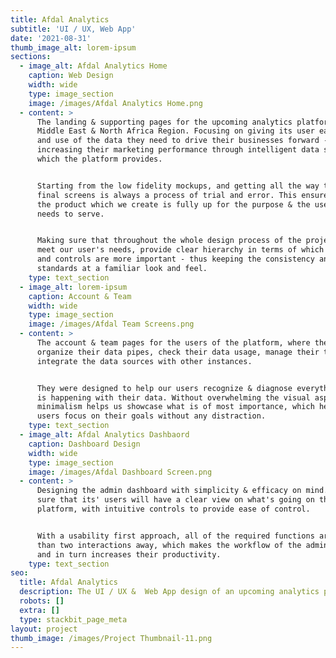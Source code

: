 ```yaml
---
title: Afdal Analytics
subtitle: 'UI / UX, Web App'
date: '2021-08-31'
thumb_image_alt: lorem-ipsum
sections:
  - image_alt: Afdal Analytics Home
    caption: Web Design
    width: wide
    type: image_section
    image: /images/Afdal Analytics Home.png
  - content: >
      The landing & supporting pages for the upcoming analytics platform in the
      Middle East & North Africa Region. Focusing on giving its user easy access
      and use of the data they need to drive their businesses forward -
      increasing their marketing performance through intelligent data solutions
      which the platform provides.


      Starting from the low fidelity mockups, and getting all the way to the
      final screens is always a process of trial and error. This ensures that
      the product which we create is fully up for the purpose & the users it
      needs to serve.


      Making sure that throughout the whole design process of the project we
      meet our user's needs, provide clear hierarchy in terms of which elements
      and controls are more important - thus keeping the consistency and
      standards at a familiar look and feel.
    type: text_section
  - image_alt: lorem-ipsum
    caption: Account & Team
    width: wide
    type: image_section
    image: /images/Afdal Team Screens.png
  - content: >
      The account & team pages for the users of the platform, where they can
      organize their data pipes, check their data usage, manage their teams, and
      integrate the data sources with other instances.


      They were designed to help our users recognize & diagnose everything that
      is happening with their data. Without overwhelming the visual aspect, the
      minimalism helps us showcase what is of most importance, which helps out
      users focus on their goals without any distraction.
    type: text_section
  - image_alt: Afdal Analytics Dashbaord
    caption: Dashboard Design
    width: wide
    type: image_section
    image: /images/Afdal Dashboard Screen.png
  - content: >
      Designing the admin dashboard with simplicity & efficacy on mind. Making
      sure that its' users will have a clear view on what's going on the
      platform, with intuitive controls to provide ease of control. 


      With a usability first approach, all of the required functions are no more
      than two interactions away, which makes the workflow of the admin fluid
      and in turn increases their productivity. 
    type: text_section
seo:
  title: Afdal Analytics
  description: The UI / UX &  Web App design of an upcoming analytics platform
  robots: []
  extra: []
  type: stackbit_page_meta
layout: project
thumb_image: /images/Project Thumbnail-11.png
---
```

